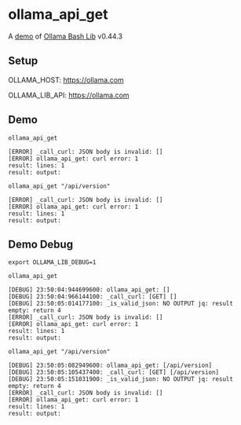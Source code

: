 # ollama_api_get

A [demo](../README.md#demos) of [Ollama Bash Lib](https://github.com/attogram/ollama-bash-lib) v0.44.3

## Setup

OLLAMA_HOST: https://ollama.com

OLLAMA_LIB_API: https://ollama.com


## Demo


```
ollama_api_get

[ERROR] _call_curl: JSON body is invalid: []
[ERROR] ollama_api_get: curl error: 1
result: lines: 1
result: output: 
```

```
ollama_api_get "/api/version"

[ERROR] _call_curl: JSON body is invalid: []
[ERROR] ollama_api_get: curl error: 1
result: lines: 1
result: output: 
```

## Demo Debug

`export OLLAMA_LIB_DEBUG=1`


```
ollama_api_get

[DEBUG] 23:50:04:944699600: ollama_api_get: []
[DEBUG] 23:50:04:966144100: _call_curl: [GET] [] 
[DEBUG] 23:50:05:014177100: _is_valid_json: NO OUTPUT jq: result empty: return 4
[ERROR] _call_curl: JSON body is invalid: []
[ERROR] ollama_api_get: curl error: 1
result: lines: 1
result: output: 
```

```
ollama_api_get "/api/version"

[DEBUG] 23:50:05:082949600: ollama_api_get: [/api/version]
[DEBUG] 23:50:05:105437400: _call_curl: [GET] [/api/version] 
[DEBUG] 23:50:05:151031900: _is_valid_json: NO OUTPUT jq: result empty: return 4
[ERROR] _call_curl: JSON body is invalid: []
[ERROR] ollama_api_get: curl error: 1
result: lines: 1
result: output: 
```
